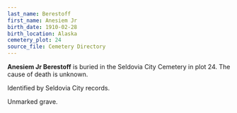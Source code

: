 ```yaml
---
last_name: Berestoff
first_name: Anesiem Jr
birth_date: 1910-02-28
birth_location: Alaska
cemetery_plot: 24
source_file: Cemetery Directory
---
```

**Anesiem Jr   Berestoff** is buried in the Seldovia City Cemetery in plot 24.  The cause of death is unknown.

Identified by Seldovia City records.

Unmarked grave.
